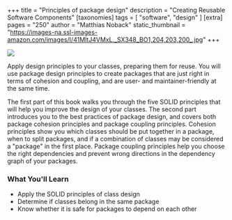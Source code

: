 +++
title = "Principles of package design"
description = "Creating Reusable Software Components"
[taxonomies]
tags = [ "software", "design" ]
[extra]
pages = "250"
author = "Matthias Noback"
static_thumbnail = "https://images-na.ssl-images-amazon.com/images/I/41MltJ4VMxL._SX348_BO1,204,203,200_.jpg"
+++

<a target="_blank"  href="https://www.amazon.de/gp/product/1484241185/ref=as_li_tl?ie=UTF8&camp=1638&creative=6742&creativeASIN=1484241185&linkCode=as2&tag=chemaclass-21&linkId=e657e3603cbd02cdf4dea0a507c20c32">
    <img border="0" src="https://images-na.ssl-images-amazon.com/images/I/41MltJ4VMxL._SX348_BO1,204,203,200_.jpg" >
</a>

<!-- more -->

Apply design principles to your classes, preparing them for reuse. You will use package design principles to create
packages that are just right in terms of cohesion and coupling, and are user- and maintainer-friendly at the same time.

The first part of this book walks you through the five SOLID principles that will help you improve the design of your
classes. The second part introduces you to the best practices of package design, and covers both package cohesion
principles and package coupling principles. Cohesion principles show you which classes should be put together in a
package, when to split packages, and if a combination of classes may be considered a "package" in the first place.
Package coupling principles help you choose the right dependencies and prevent wrong directions in the dependency graph
of your packages.

### What You'll Learn

- Apply the SOLID principles of class design
- Determine if classes belong in the same package
- Know whether it is safe for packages to depend on each other